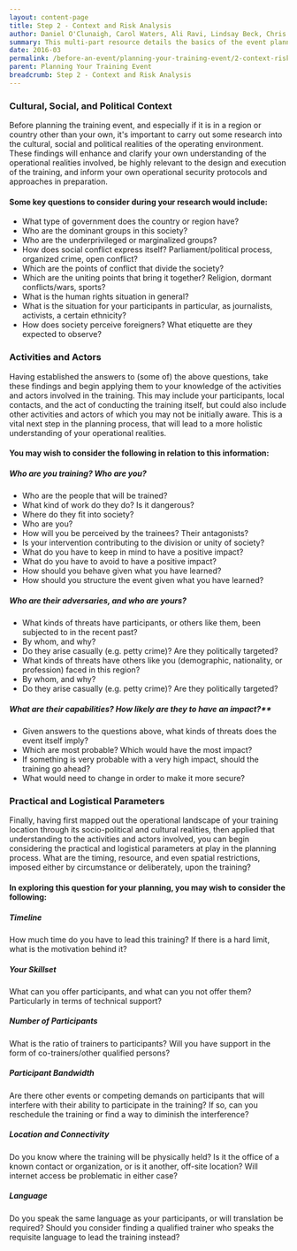 ```yaml
---
layout: content-page
title: Step 2 - Context and Risk Analysis
author: Daniel O'Clunaigh, Carol Waters, Ali Ravi, Lindsay Beck, Chris Doten, Nick Sera-Leyva
summary: This multi-part resource details the basics of the event planning process, built from the documented experience of several experienced trainers - among these steps are gathering inputs, analyzing these inputs, and their subsequent impact on the design, preparation and orientation of a training event.
date: 2016-03
permalink: /before-an-event/planning-your-training-event/2-context-risk-analysis/
parent: Planning Your Training Event
breadcrumb: Step 2 - Context and Risk Analysis
---
```


### Cultural, Social, and Political Context ###
Before planning the training event, and especially if it is in a region or country other than your own, it's important to carry out some research into the cultural, social and political realities of the operating environment. These findings will enhance and clarify your own understanding of the operational realities involved, be highly relevant to the design and execution of the training, and inform your own operational security protocols and approaches in preparation.

#### Some key questions to consider during your research would include:
- What type of government does the country or region have?
- Who are the dominant groups in this society? 
- Who are the underprivileged or marginalized groups?
- How does social conflict express itself? Parliament/political process, organized crime, open conflict?
- Which are the points of conflict that divide the society?
- Which are the uniting points that bring it together? Religion, dormant conflicts/wars, sports?
- What is the human rights situation in general? 
- What is the situation for your participants in particular, as journalists, activists, a certain ethnicity?
- How does society perceive foreigners? What etiquette are they expected to observe?

### Activities and Actors
Having established the answers to (some of) the above questions, take these findings and begin applying them to your knowledge of the activities and actors involved in the training. This may include your participants, local contacts, and the act of conducting the training itself, but could also include other activities and actors of which you may not be initially aware. This is a vital next step in the planning process, that will lead to a more holistic understanding of your operational realities.

#### You may wish to consider the following in relation to this information:

##### Who are you training? Who are you?
- Who are the people that will be trained?
- What kind of work do they do? Is it dangerous? 
- Where do they fit into society?
- Who are you?
- How will you be perceived by the trainees? Their antagonists?
- Is your intervention contributing to the division or unity of society? 
- What do you have to keep in mind to have a positive impact?
- What do you have to avoid to have a positive impact?
- How should you behave given what you have learned?
- How should you structure the event given what you have learned?

##### Who are their adversaries, and who are yours?
- What kinds of threats have participants, or others like them, been subjected to in the recent past? 
- By whom, and why? 
- Do they arise casually (e.g. petty crime)? Are they politically targeted?
- What kinds of threats have others like you (demographic, nationality, or profession) faced in this region? 
- By whom, and why? 
- Do they arise casually (e.g. petty crime)? Are they politically targeted?

##### What are their capabilities? How likely are they to have an impact?**
- Given answers to the questions above, what kinds of threats does the event itself imply?
- Which are most probable? Which would have the most impact?
- If something is very probable with a very high impact, should the training go ahead?
- What would need to change in order to make it more secure?

### Practical and Logistical Parameters
Finally, having first mapped out the operational landscape of your training location through its socio-political and cultural realities, then applied that understanding to the activities and actors involved, you can begin considering the practical and logistical parameters at play in the planning process. What are the timing, resource, and even spatial restrictions, imposed either by circumstance or deliberately, upon the training? 

#### In exploring this question for your planning, you may wish to consider the following:

##### Timeline
How much time do you have to lead this training? If there is a hard limit, what is the motivation behind it?

##### Your Skillset
What can you offer participants, and what can you not offer them? Particularly in terms of technical support? 

##### Number of Participants
What is the ratio of trainers to participants? Will you have support in the form of co-trainers/other qualified persons?

##### Participant Bandwidth
Are there other events or competing demands on participants that will interfere with their ability to participate in the training? If so, can you reschedule the training or find a way to diminish the interference?

##### Location and Connectivity
Do you know where the training will be physically held? Is it the office of a known contact or organization, or is it another, off-site location? Will internet access be problematic in either case?

##### Language
Do you speak the same language as your participants, or will translation be required? Should you consider finding a qualified trainer who speaks the requisite language to lead the training instead?
